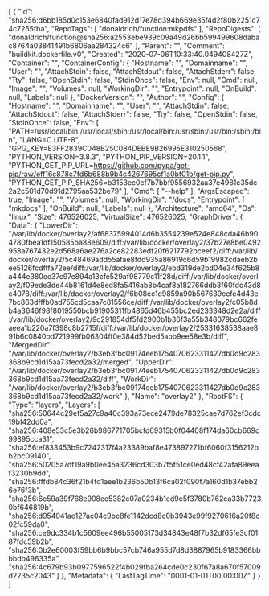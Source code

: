 [
  {
    "Id": "sha256:d6bb185d0c153e6840fad912d17e78d394b669e35f4d2f80b2251c74c7255fba",
    "RepoTags": [
      "donaldrich/function:mkpdfs"
    ],
    "RepoDigests": [
      "donaldrich/function@sha256:a2553ebe939c09a49d26bb599499608dabac8764a03841491b6806aa284324c6"
    ],
    "Parent": "",
    "Comment": "buildkit.dockerfile.v0",
    "Created": "2020-07-06T10:33:40.049408427Z",
    "Container": "",
    "ContainerConfig": {
      "Hostname": "",
      "Domainname": "",
      "User": "",
      "AttachStdin": false,
      "AttachStdout": false,
      "AttachStderr": false,
      "Tty": false,
      "OpenStdin": false,
      "StdinOnce": false,
      "Env": null,
      "Cmd": null,
      "Image": "",
      "Volumes": null,
      "WorkingDir": "",
      "Entrypoint": null,
      "OnBuild": null,
      "Labels": null
    },
    "DockerVersion": "",
    "Author": "",
    "Config": {
      "Hostname": "",
      "Domainname": "",
      "User": "",
      "AttachStdin": false,
      "AttachStdout": false,
      "AttachStderr": false,
      "Tty": false,
      "OpenStdin": false,
      "StdinOnce": false,
      "Env": [
        "PATH=/usr/local/bin:/usr/local/sbin:/usr/local/bin:/usr/sbin:/usr/bin:/sbin:/bin",
        "LANG=C.UTF-8",
        "GPG_KEY=E3FF2839C048B25C084DEBE9B26995E310250568",
        "PYTHON_VERSION=3.8.3",
        "PYTHON_PIP_VERSION=20.1.1",
        "PYTHON_GET_PIP_URL=https://github.com/pypa/get-pip/raw/eff16c878c7fd6b688b9b4c4267695cf1a0bf01b/get-pip.py",
        "PYTHON_GET_PIP_SHA256=b3153ec0cf7b7bbf9556932aa37e4981c35dc2a2c501d70d91d2795aa532be79"
      ],
      "Cmd": [
        "--help"
      ],
      "ArgsEscaped": true,
      "Image": "",
      "Volumes": null,
      "WorkingDir": "/docs",
      "Entrypoint": [
        "mkdocs"
      ],
      "OnBuild": null,
      "Labels": null
    },
    "Architecture": "amd64",
    "Os": "linux",
    "Size": 476526025,
    "VirtualSize": 476526025,
    "GraphDriver": {
      "Data": {
        "LowerDir": "/var/lib/docker/overlay2/af68375994014d6b3554239e524e848cda46b904780fbea1df150585ba88e609/diff:/var/lib/docker/overlay2/37b27e8be0492958a767432e2d568a6ae276a2ce82283edf20f6217792bceef2/diff:/var/lib/docker/overlay2/5c48469add55afae8fdd935a86919c6d59b19982cdaeb2bee5126fcdfffa72ee/diff:/var/lib/docker/overlay2/ebd319de2bd04e34f625b8a444e380ec37c97e894a13cfe529af98779c11f28d/diff:/var/lib/docker/overlay2/f09ede3de44b8161d4e8ed8fa5416ab8b4caf8a182766ddb3f60fdc43d8e4078/diff:/var/lib/docker/overlay2/f6b08ec1d9859a90b567639eefe4d43e7bc863dfffb0ad755cd5caa7c81556ce/diff:/var/lib/docker/overlay2/c05b8db4a3646f98f8019550bcb91905311fb4865d46b455bc2ed233348d2e2a/diff:/var/lib/docker/overlay2/9c291854df5fd2900b1b36f3a55b348079bc662feaeea1b220a7f398c8b2715f/diff:/var/lib/docker/overlay2/25331638538aae891b6c0840bd721999fb06304ff0e384d52bed5abb9ee58e3b/diff",
        "MergedDir": "/var/lib/docker/overlay2/b3eb3fbc09174eeb1754070623311427db0d9c283368b9cd1d15aa73fecd2a32/merged",
        "UpperDir": "/var/lib/docker/overlay2/b3eb3fbc09174eeb1754070623311427db0d9c283368b9cd1d15aa73fecd2a32/diff",
        "WorkDir": "/var/lib/docker/overlay2/b3eb3fbc09174eeb1754070623311427db0d9c283368b9cd1d15aa73fecd2a32/work"
      },
      "Name": "overlay2"
    },
    "RootFS": {
      "Type": "layers",
      "Layers": [
        "sha256:50644c29ef5a27c9a40c393a73ece2479de78325cae7d762ef3cdc19bf42dd0a",
        "sha256:408e53c5e3b26b986771705bcfd69315b0f04408f174da60cb669c99895cca31",
        "sha256:ef833453b9c7242317f4a23389baf8e473897271bf6060f3156212bb2bc09140",
        "sha256:50205a7df19a9b0ee45a3236cd303b7f5f51ce0ed48cf42afa89eeaf3230b9dd",
        "sha256:fffdb84c36f21b4fd1aee1b236b50b13f6ca02f090f7a160d1b37ebb26e76f3b",
        "sha256:6e59a39f768e908ec5382c07a0234b1ed9e5f3780b762ca33b77230bf646819b",
        "sha256:d954041ae127ac04c9be8fe1142dcd8c0b3943c99f9270616a20f8c02fc59da0",
        "sha256:ce9dc334b1c5609ee496b55005173d34843e48f7b32df65fe3cf0187fdc59b2b",
        "sha256:0b2e60003f59bb6b9bbc57cb746a955d7d8d3887965b9183366bbbbdb496335a",
        "sha256:4c679b93b0977596522f4b029fba264cde0c230f67a8a670f57009d2235c2043"
      ]
    },
    "Metadata": {
      "LastTagTime": "0001-01-01T00:00:00Z"
    }
  }
]
